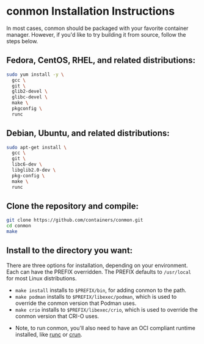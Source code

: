 # conmon Installation Instructions

In most cases, conmon should be packaged with your favorite container manager.
However, if you'd like to try building it from source, follow the steps below.

## Fedora, CentOS, RHEL, and related distributions:

```bash
sudo yum install -y \
  gcc \
  git \
  glib2-devel \
  glibc-devel \
  make \
  pkgconfig \
  runc
```

## Debian, Ubuntu, and related distributions:

```bash
sudo apt-get install \
  gcc \
  git \
  libc6-dev \
  libglib2.0-dev \
  pkg-config \
  make \
  runc
```

## Clone the repository and compile:

``` bash
git clone https://github.com/containers/conmon.git
cd conmon
make
```


## Install to the directory you want:
There are three options for installation, depending on your environment. Each can have the PREFIX overridden. The PREFIX defaults to `/usr/local` for most Linux distributions.

- `make install` installs to `$PREFIX/bin`, for adding conmon to the path.
- `make podman` installs to `$PREFIX/libexec/podman`, which is used to override the conmon version that Podman uses.
- `make crio` installs to `$PREFIX/libexec/crio`, which is used to override the conmon version that CRI-O uses.


* Note, to run conmon, you'll also need to have an OCI compliant runtime installed, like [runc](https://github.com/opencontainers/runc) or [crun](https://github.com/giuseppe/crun).

